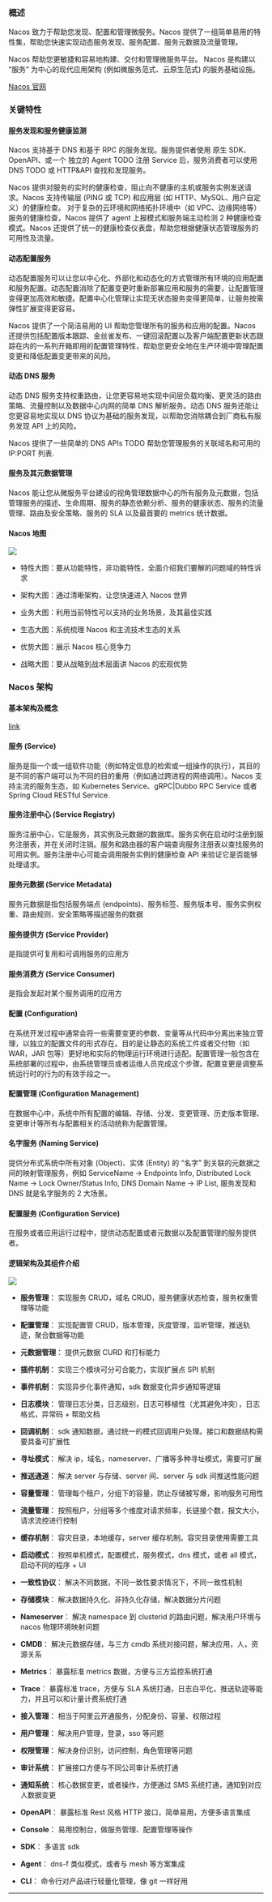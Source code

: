 ### 概述

Nacos 致力于帮助您发现、配置和管理微服务。Nacos 提供了一组简单易用的特性集，帮助您快速实现动态服务发现、服务配置、服务元数据及流量管理。

Nacos 帮助您更敏捷和容易地构建、交付和管理微服务平台。 Nacos 是构建以 “服务” 为中心的现代应用架构 (例如微服务范式、云原生范式) 的服务基础设施。

[Nacos 官网](https://nacos.io/zh-cn/index.html)

### 关键特性

#### 服务发现和服务健康监测

Nacos 支持基于 DNS 和基于 RPC 的服务发现。服务提供者使用 原生 SDK、OpenAPI、或一个 独立的 Agent TODO 注册 Service 后，服务消费者可以使用 DNS TODO 或 HTTP&API 查找和发现服务。

Nacos 提供对服务的实时的健康检查，阻止向不健康的主机或服务实例发送请求。Nacos 支持传输层 (PING 或 TCP) 和应用层 (如 HTTP、MySQL、用户自定义）的健康检查。 对于复杂的云环境和网络拓扑环境中（如 VPC、边缘网络等）服务的健康检查，Nacos 提供了 agent 上报模式和服务端主动检测 2 种健康检查模式。Nacos 还提供了统一的健康检查仪表盘，帮助您根据健康状态管理服务的可用性及流量。

#### 动态配置服务

动态配置服务可以让您以中心化、外部化和动态化的方式管理所有环境的应用配置和服务配置。动态配置消除了配置变更时重新部署应用和服务的需要，让配置管理变得更加高效和敏捷。配置中心化管理让实现无状态服务变得更简单，让服务按需弹性扩展变得更容易。

Nacos 提供了一个简洁易用的 UI 帮助您管理所有的服务和应用的配置。Nacos 还提供包括配置版本跟踪、金丝雀发布、一键回滚配置以及客户端配置更新状态跟踪在内的一系列开箱即用的配置管理特性，帮助您更安全地在生产环境中管理配置变更和降低配置变更带来的风险。

#### 动态 DNS 服务

动态 DNS 服务支持权重路由，让您更容易地实现中间层负载均衡、更灵活的路由策略、流量控制以及数据中心内网的简单 DNS 解析服务。动态 DNS 服务还能让您更容易地实现以 DNS 协议为基础的服务发现，以帮助您消除耦合到厂商私有服务发现 API 上的风险。

Nacos 提供了一些简单的 DNS APIs TODO 帮助您管理服务的关联域名和可用的 IP:PORT 列表.

#### 服务及其元数据管理

Nacos 能让您从微服务平台建设的视角管理数据中心的所有服务及元数据，包括管理服务的描述、生命周期、服务的静态依赖分析、服务的健康状态、服务的流量管理、路由及安全策略、服务的 SLA 以及最首要的 metrics 统计数据。

#### Nacos 地图

![](../img/08-00000001.png)

- 特性大图：要从功能特性，非功能特性，全面介绍我们要解的问题域的特性诉求

- 架构大图：通过清晰架构，让您快速进入 Nacos 世界

- 业务大图：利用当前特性可以支持的业务场景，及其最佳实践

- 生态大图：系统梳理 Nacos 和主流技术生态的关系

- 优势大图：展示 Nacos 核心竞争力

- 战略大图：要从战略到战术层面讲 Nacos 的宏观优势

### Nacos 架构

#### 基本架构及概念

[link](http://m.qpic.cn/psc?/V12rWk0x0BKclG/WmaLtG4DKwtTVCYYotv*PbXjh3yI9jRdpXnN2DJ3qXHa*duhkg1Fz4Ef5buVABX2vMzwey8W5534E0tZqHetD3RFhTH*m7OLTfmrQOKdD4o!/b&bo=TAT0AQAAAAARF50!&rf=viewer_4)

#### 服务 (Service)

服务是指一个或一组软件功能（例如特定信息的检索或一组操作的执行），其目的是不同的客户端可以为不同的目的重用（例如通过跨进程的网络调用）。Nacos 支持主流的服务生态，如 Kubernetes Service、gRPC|Dubbo RPC Service 或者 Spring Cloud RESTful Service.

#### 服务注册中心 (Service Registry)

服务注册中心，它是服务，其实例及元数据的数据库。服务实例在启动时注册到服务注册表，并在关闭时注销。服务和路由器的客户端查询服务注册表以查找服务的可用实例。服务注册中心可能会调用服务实例的健康检查 API 来验证它是否能够处理请求。

#### 服务元数据 (Service Metadata)

服务元数据是指包括服务端点 (endpoints)、服务标签、服务版本号、服务实例权重、路由规则、安全策略等描述服务的数据

#### 服务提供方 (Service Provider)

是指提供可复用和可调用服务的应用方

#### 服务消费方 (Service Consumer)

是指会发起对某个服务调用的应用方

#### 配置 (Configuration)

在系统开发过程中通常会将一些需要变更的参数、变量等从代码中分离出来独立管理，以独立的配置文件的形式存在。目的是让静态的系统工件或者交付物（如 WAR，JAR 包等）更好地和实际的物理运行环境进行适配。配置管理一般包含在系统部署的过程中，由系统管理员或者运维人员完成这个步骤。配置变更是调整系统运行时的行为的有效手段之一。

#### 配置管理 (Configuration Management)

在数据中心中，系统中所有配置的编辑、存储、分发、变更管理、历史版本管理、变更审计等所有与配置相关的活动统称为配置管理。

#### 名字服务 (Naming Service)

提供分布式系统中所有对象 (Object)、实体 (Entity) 的 “名字” 到关联的元数据之间的映射管理服务，例如 ServiceName -> Endpoints Info, Distributed Lock Name -> Lock Owner/Status Info, DNS Domain Name -> IP List, 服务发现和 DNS 就是名字服务的 2 大场景。

#### 配置服务 (Configuration Service)

在服务或者应用运行过程中，提供动态配置或者元数据以及配置管理的服务提供者。

#### 逻辑架构及其组件介绍

![](../img/08-00000002.png)

- **服务管理**： 实现服务 CRUD，域名 CRUD，服务健康状态检查，服务权重管理等功能

- **配置管理**： 实现配置管 CRUD，版本管理，灰度管理，监听管理，推送轨迹，聚合数据等功能

- **元数据管理**： 提供元数据 CURD 和打标能力

- **插件机制**： 实现三个模块可分可合能力，实现扩展点 SPI 机制

- **事件机制**： 实现异步化事件通知，sdk 数据变化异步通知等逻辑

- **日志模块**： 管理日志分类，日志级别，日志可移植性（尤其避免冲突），日志格式，异常码 + 帮助文档

- **回调机制**： sdk 通知数据，通过统一的模式回调用户处理。接口和数据结构需要具备可扩展性

- **寻址模式**： 解决 ip，域名，nameserver、广播等多种寻址模式，需要可扩展

- **推送通道**： 解决 server 与存储、server 间、server 与 sdk 间推送性能问题

- **容量管理**： 管理每个租户，分组下的容量，防止存储被写爆，影响服务可用性

- **流量管理**： 按照租户，分组等多个维度对请求频率，长链接个数，报文大小，请求流控进行控制

- **缓存机制**： 容灾目录，本地缓存，server 缓存机制。容灾目录使用需要工具

- **启动模式**： 按照单机模式，配置模式，服务模式，dns 模式，或者 all 模式，启动不同的程序 + UI

- **一致性协议**： 解决不同数据，不同一致性要求情况下，不同一致性机制

- **存储模块**： 解决数据持久化、非持久化存储，解决数据分片问题

- **Nameserver**： 解决 namespace 到 clusterid 的路由问题，解决用户环境与 nacos 物理环境映射问题

- **CMDB**： 解决元数据存储，与三方 cmdb 系统对接问题，解决应用，人，资源关系

- **Metrics**： 暴露标准 metrics 数据，方便与三方监控系统打通

- **Trace**： 暴露标准 trace，方便与 SLA 系统打通，日志白平化，推送轨迹等能力，并且可以和计量计费系统打通

- **接入管理**： 相当于阿里云开通服务，分配身份、容量、权限过程

- **用户管理**： 解决用户管理，登录，sso 等问题

- **权限管理**： 解决身份识别，访问控制，角色管理等问题

- **审计系统**： 扩展接口方便与不同公司审计系统打通

- **通知系统**： 核心数据变更，或者操作，方便通过 SMS 系统打通，通知到对应人数据变更

- **OpenAPI**： 暴露标准 Rest 风格 HTTP 接口，简单易用，方便多语言集成

- **Console**： 易用控制台，做服务管理、配置管理等操作

- **SDK**： 多语言 sdk

- **Agent**： dns-f 类似模式，或者与 mesh 等方案集成

- **CLI**： 命令行对产品进行轻量化管理，像 git 一样好用

---
